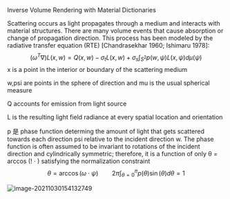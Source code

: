 Inverse Volume Rendering with Material Dictionaries  

Scattering occurs as light propagates through a medium and interacts with material structures. There are many volume events that
cause absorption or change of propagation direction. This process
has been modeled by the radiative transfer equation (RTE) [Chandrasekhar 1960; Ishimaru 1978]:  
$$
(\omega^T \nabla)L(x,w) = Q(x,w) - \sigma_tL(x,w) + \sigma_s\int_{S^2}p(w,\psi)L(x,\psi)d\mu(\psi)
$$
x is a point in the interior or boundary of the scattering medium

w,psi are points in the sphere of direction and mu is the usual spherical measure

Q accounts for emission from light source

L is the resulting light field radiance at every spatial location and orientation  

p 是 phase function determing the amount of light that gets scattered towards each direction psi relative to the incident direction w. The phase function is often assumed to be invariant to rotations of the incident direction and cylindrically symmetric; therefore, it is a function of only θ = arccos (! · ) satisfying the normalization constraint  
$$
\theta = \arccos(\omega \cdot \psi) \qquad 2\pi \int_{\theta=0}^{\pi}p(\theta)\sin(\theta) d\theta = 1
$$


![image-20211030154132749](D:\定理\光照\image-20211030154132749.png)


